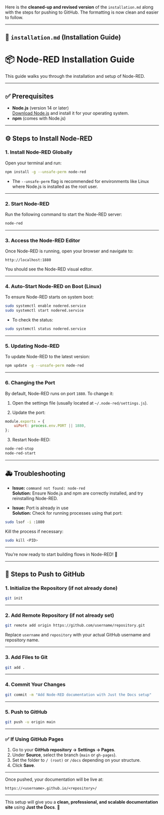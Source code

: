 Here is the **cleaned-up and revised version** of the `installation.md` along with the steps for pushing to GitHub. The formatting is now clean and easier to follow.

---

## 📄 **`installation.md` (Installation Guide)**

# 📦 Node-RED Installation Guide

This guide walks you through the installation and setup of Node-RED.

---

## ✅ Prerequisites

- **Node.js** (version 14 or later)  
  [Download Node.js](https://nodejs.org/) and install it for your operating system.  
- **npm** (comes with Node.js)

---

## ⚙️ Steps to Install Node-RED

### 1. Install Node-RED Globally

Open your terminal and run:

```bash
npm install -g --unsafe-perm node-red
```

- The `--unsafe-perm` flag is recommended for environments like Linux where Node.js is installed as the root user.

---

### 2. Start Node-RED

Run the following command to start the Node-RED server:

```bash
node-red
```

---

### 3. Access the Node-RED Editor

Once Node-RED is running, open your browser and navigate to:

```
http://localhost:1880
```

You should see the Node-RED visual editor.

---

### 4. Auto-Start Node-RED on Boot (Linux)

To ensure Node-RED starts on system boot:

```bash
sudo systemctl enable nodered.service
sudo systemctl start nodered.service
```

- To check the status:

```bash
sudo systemctl status nodered.service
```

---

### 5. Updating Node-RED

To update Node-RED to the latest version:

```bash
npm update -g --unsafe-perm node-red
```

---

### 6. Changing the Port

By default, Node-RED runs on port `1880`. To change it:

1. Open the settings file (usually located at `~/.node-red/settings.js`).

2. Update the port:

```javascript
module.exports = {
    uiPort: process.env.PORT || 1880,
};
```

3. Restart Node-RED:

```bash
node-red-stop
node-red-start
```

---

## 🚑 Troubleshooting

- **Issue:** `command not found: node-red`  
  **Solution:** Ensure Node.js and npm are correctly installed, and try reinstalling Node-RED.

- **Issue:** Port is already in use  
  **Solution:** Check for running processes using that port:

```bash
sudo lsof -i :1880
```

Kill the process if necessary:

```bash
sudo kill <PID>
```

---

You’re now ready to start building flows in Node-RED! 🚀

---

## 🚀 **Steps to Push to GitHub**

### 1. Initialize the Repository (if not already done)

```bash
git init
```

---

### 2. Add Remote Repository (if not already set)

```bash
git remote add origin https://github.com/username/repository.git
```

Replace `username` and `repository` with your actual GitHub username and repository name.

---

### 3. Add Files to Git

```bash
git add .
```

---

### 4. Commit Your Changes

```bash
git commit -m "Add Node-RED documentation with Just the Docs setup"
```

---

### 5. Push to GitHub

```bash
git push -u origin main
```

---

### ✅ **If Using GitHub Pages**

1. Go to your **GitHub repository → Settings → Pages**.
2. Under **Source**, select the branch (`main` or `gh-pages`).
3. Set the folder to `/ (root)` or `/docs` depending on your structure.
4. Click **Save**.

---

Once pushed, your documentation will be live at:

```
https://<username>.github.io/<repository>/
```

---

This setup will give you a **clean, professional, and scalable documentation site** using **Just the Docs**. 🚀